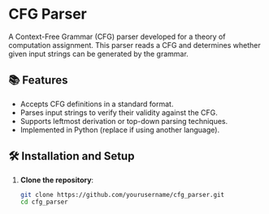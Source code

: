 # CFG Parser

A Context-Free Grammar (CFG) parser developed for a theory of computation assignment. This parser reads a CFG and determines whether given input strings can be generated by the grammar.

## 📚 Features

- Accepts CFG definitions in a standard format.
- Parses input strings to verify their validity against the CFG.
- Supports leftmost derivation or top-down parsing techniques.
- Implemented in Python (replace if using another language).

## 🛠 Installation and Setup

1. **Clone the repository**:
   ```bash
   git clone https://github.com/yourusername/cfg_parser.git
   cd cfg_parser
